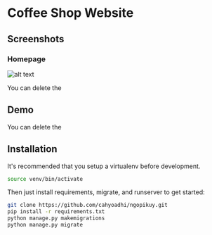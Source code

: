 # Coffee Shop Website

## Screenshots
### Homepage
![alt text](https://user-images.githubusercontent.com/90748704/191614990-09ffa4e0-ab07-41ba-a1d7-8a0bc0ec5fd5.png)



You can delete the

## Demo

You can delete the

## Installation

It's recommended that you setup a virtualenv before development.
```sh
source venv/bin/activate
```

Then just install requirements, migrate, and runserver to get started:
```sh
git clone https://github.com/cahyoadhi/ngopikuy.git
pip install -r requirements.txt
python manage.py makemigrations
python manage.py migrate
```
